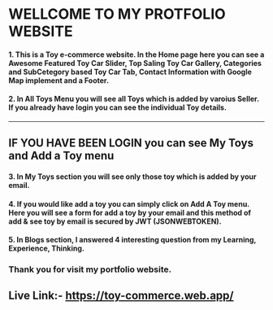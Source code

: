 # WELLCOME TO MY PROTFOLIO WEBSITE
####  1. This is a Toy e-commerce website. In the Home page here you can see a Awesome Featured Toy Car Slider, Top Saling Toy Car Gallery, Categories and SubCetegory based Toy Car Tab, Contact Information with Google Map implement and a Footer. 

#### 2. In All Toys Menu you will see all Toys which is  added by varoius Seller. If you already have login you can see the individual Toy details. 

-------------------------------------------------------------------------------
IF YOU HAVE BEEN LOGIN
you can see My Toys and Add a Toy menu
----------------

#### 3. In My Toys section you will see only those toy which is added by your email. 

#### 4.  If you would like add a toy you can simply click on Add A Toy menu. Here you will see a form for add a toy by your email and this method of add & see toy by email is secured by JWT (JSONWEBTOKEN). 

#### 5. In Blogs section, I answered 4 interesting question from my Learning,  Experience, Thinking. 

### Thank you for visit my portfolio website.

## Live Link:-  https://toy-commerce.web.app/